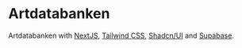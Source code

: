 # Artdatabanken

Artdatabanken with [NextJS](https://nextjs.org/), [Tailwind CSS](https://tailwindcss.com/), [Shadcn/UI](https://ui.shadcn.com) and [Supabase](https://supabase.com).
